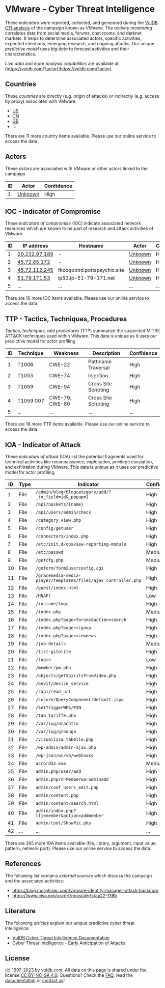 # VMware - Cyber Threat Intelligence

These _indicators_ were reported, collected, and generated during the [VulDB CTI analysis](https://vuldb.com/?kb.cti) of the campaign known as _VMware_. The _activity monitoring_ correlates data from social media, forums, chat rooms, and darknet markets. It helps to determine associated actors, specific activities, expected intentions, emerging research, and ongoing attacks. Our unique _predictive model_ uses _big data_ to forecast activities and their characteristics.

_Live data_ and more _analysis capabilities_ are available at [https://vuldb.com/?actor](https://vuldb.com/?actor)

## Countries

These _countries_ are directly (e.g. origin of attacks) or indirectly (e.g. access by proxy) associated with VMware:

* [US](https://vuldb.com/?country.us)
* [CN](https://vuldb.com/?country.cn)
* [GB](https://vuldb.com/?country.gb)
* ...

There are 11 more country items available. Please use our online service to access the data.

## Actors

These _actors_ are associated with VMware or other actors linked to the campaign.

ID | Actor | Confidence
-- | ----- | ----------
1 | [Unknown](https://vuldb.com/?actor.unknown) | High

## IOC - Indicator of Compromise

These _indicators of compromise_ (IOC) indicate associated network resources which are known to be part of research and attack activities of VMware.

ID | IP address | Hostname | Actor | Confidence
-- | ---------- | -------- | ----- | ----------
1 | [20.232.97.189](https://vuldb.com/?ip.20.232.97.189) | - | [Unknown](https://vuldb.com/?actor.unknown) | High
2 | [45.72.85.172](https://vuldb.com/?ip.45.72.85.172) | - | [Unknown](https://vuldb.com/?actor.unknown) | High
3 | [45.72.112.245](https://vuldb.com/?ip.45.72.112.245) | fkcoqootrd.pottspsychic.site | [Unknown](https://vuldb.com/?actor.unknown) | High
4 | [51.79.171.53](https://vuldb.com/?ip.51.79.171.53) | ip53.ip-51-79-171.net | [Unknown](https://vuldb.com/?actor.unknown) | High
5 | ... | ... | ... | ...

There are 16 more IOC items available. Please use our online service to access the data.

## TTP - Tactics, Techniques, Procedures

_Tactics, techniques, and procedures_ (TTP) summarize the suspected MITRE ATT&CK techniques used within VMware. This data is unique as it uses our predictive model for actor profiling.

ID | Technique | Weakness | Description | Confidence
-- | --------- | -------- | ----------- | ----------
1 | T1006 | CWE-22 | Pathname Traversal | High
2 | T1055 | CWE-74 | Injection | High
3 | T1059 | CWE-94 | Cross Site Scripting | High
4 | T1059.007 | CWE-79, CWE-80 | Cross Site Scripting | High
5 | ... | ... | ... | ...

There are 18 more TTP items available. Please use our online service to access the data.

## IOA - Indicator of Attack

These _indicators of attack_ (IOA) list the potential fragments used for technical activities like reconnaissance, exploitation, privilege escalation, and exfiltration during VMware. This data is unique as it uses our predictive model for actor profiling.

ID | Type | Indicator | Confidence
-- | ---- | --------- | ----------
1 | File | `/admin/blog/blogcategory/add/?_to_field=id&_popup=1` | High
2 | File | `/api/baskets/{name}` | High
3 | File | `/api/users/admin/check` | High
4 | File | `/category_view.php` | High
5 | File | `/config/getuser` | High
6 | File | `/connectors/index.php` | High
7 | File | `/etc/init.d/opsview-reporting-module` | High
8 | File | `/etc/passwd` | Medium
9 | File | `/getcfg.php` | Medium
10 | File | `/goform/form2userconfig.cgi` | High
11 | File | `/gracemedia-media-player/templates/files/ajax_controller.php` | High
12 | File | `/guest/index.html` | High
13 | File | `/HNAP1` | Low
14 | File | `/include/logs` | High
15 | File | `/index.php` | Medium
16 | File | `/index.php?page=forums&action=search` | High
17 | File | `/index.php?page=signup` | High
18 | File | `/index.php?page=viewnews` | High
19 | File | `/job-details` | Medium
20 | File | `/list-gitolite` | High
21 | File | `/login` | Low
22 | File | `/member/pm.php` | High
23 | File | `/objects/getSpiritsFromVideo.php` | High
24 | File | `/onvif/device_service` | High
25 | File | `/rapi/read_url` | High
26 | File | `/secure/QueryComponent!Default.jspa` | High
27 | File | `/SetTriggerWPS/PIN` | High
28 | File | `/tab_tariffe.php` | High
29 | File | `/var/log/drachtio` | High
30 | File | `/var/log/groonga` | High
31 | File | `/visualizza_tabelle.php` | High
32 | File | `/wp-admin/admin-ajax.php` | High
33 | File | `/wp-json/wc/v3/webhooks` | High
34 | File | `acrord32.exe` | Medium
35 | File | `admin.php/user/add` | High
36 | File | `admin.php?m=Member&a=adminadd` | High
37 | File | `admin/conf_users_edit.php` | High
38 | File | `admin/content.php` | High
39 | File | `admin/content/search.html` | High
40 | File | `admin/index.php?lfj=member&action=addmember` | High
41 | File | `admin/tool/ShowPic.php` | High
42 | ... | ... | ...

There are 365 more IOA items available (file, library, argument, input value, pattern, network port). Please use our online service to access the data.

## References

The following list contains _external sources_ which discuss the campaign and the associated activities:

* https://blog.morphisec.com/vmware-identity-manager-attack-backdoor
* https://www.cisa.gov/uscert/ncas/alerts/aa22-138b

## Literature

The following _articles_ explain our unique predictive cyber threat intelligence:

* [VulDB Cyber Threat Intelligence Documentation](https://vuldb.com/?kb.cti)
* [Cyber Threat Intelligence - Early Anticipation of Attacks](https://www.scip.ch/en/?labs.20201022)

## License

(c) [1997-2023](https://vuldb.com/?kb.changelog) by [vuldb.com](https://vuldb.com/?kb.about). All data on this page is shared under the license [CC BY-NC-SA 4.0](https://creativecommons.org/licenses/by-nc-sa/4.0/). Questions? Check the [FAQ](https://vuldb.com/?kb.faq), read the [documentation](https://vuldb.com/?kb) or [contact us](https://vuldb.com/?contact)!
